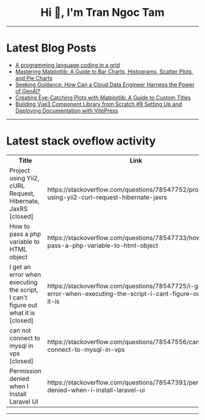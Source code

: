 <h1 align="center">Hi 👋, I'm Tran Ngoc Tam</h1>

---

# Latest Blog Posts 
<!-- BLOG-POST-LIST:START -->
- [A programming language coding in a grid](https://dev.to/esproc_spl/a-programming-language-coding-in-a-grid-2mhc)
- [Mastering Matplotlib: A Guide to Bar Charts, Histograms, Scatter Plots, and Pie Charts](https://dev.to/lohith0512/mastering-matplotlib-a-guide-to-bar-charts-histograms-scatter-plots-and-pie-charts-mgb)
- [Seeking Guidance: How Can a Cloud Data Engineer Harness the Power of GenAI?](https://dev.to/rajaryan/seeking-guidance-how-can-a-cloud-data-engineer-harness-the-power-of-genai-322p)
- [Creating Eye-Catching Plots with Matplotlib: A Guide to Custom Titles](https://dev.to/lohith0512/creating-eye-catching-plots-with-matplotlib-a-guide-to-custom-titles-558)
- [Building Vue3 Component Library from Scratch #9 Setting Up and Deploying Documentation with VitePress](https://dev.to/markliu2013/building-vue3-component-library-from-scratch-9-setting-up-and-deploying-documentation-with-vitepress-1hgc)
<!-- BLOG-POST-LIST:END -->

---

# Latest stack oveflow activity
<table>
  <tr><th>Title</th><th>Link</th></tr>
  <!-- STACKOVERFLOW:START --><tr><td>Project using Yii2, cURL Request, Hibernate, JaxRS [closed]</td><td>https://stackoverflow.com/questions/78547752/project-using-yii2-curl-request-hibernate-jaxrs</td></tr><tr><td>How to pass a php variable to HTML object</td><td>https://stackoverflow.com/questions/78547733/how-to-pass-a-php-variable-to-html-object</td></tr><tr><td>I get an error when executing the script, I can&#39;t figure out what it is [closed]</td><td>https://stackoverflow.com/questions/78547725/i-get-an-error-when-executing-the-script-i-cant-figure-out-what-it-is</td></tr><tr><td>can not connect to mysql in vps [closed]</td><td>https://stackoverflow.com/questions/78547556/can-not-connect-to-mysql-in-vps</td></tr><tr><td>Permission denied when I Install Laravel UI</td><td>https://stackoverflow.com/questions/78547391/permission-denied-when-i-install-laravel-ui</td></tr><!-- STACKOVERFLOW:END -->
</table>

---


